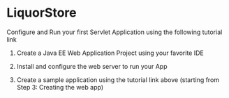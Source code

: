 # LiquorStore
Configure and Run your first Servlet Application using the following tutorial link 

1. Create a Java EE Web Application Project using your favorite IDE

2. Install and configure the web server to run your App

3. Create a sample application using the tutorial link above (starting from Step 3: Creating the web app)
